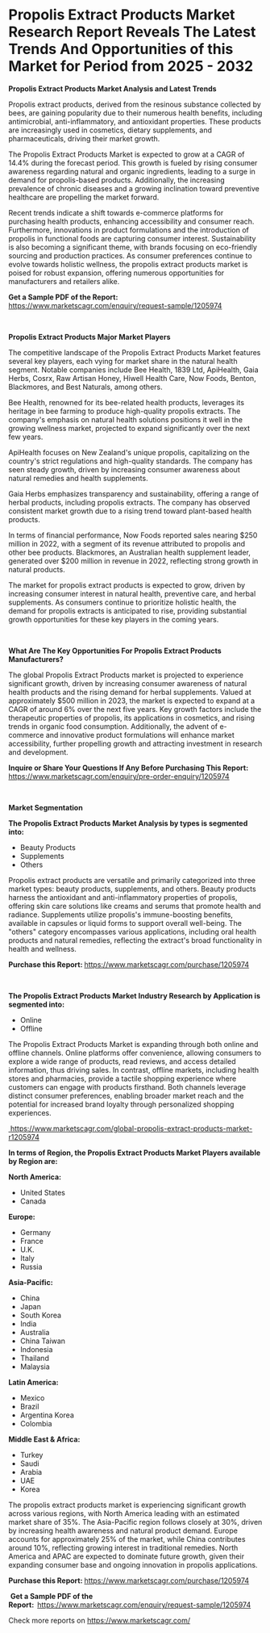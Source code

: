 <p><h1>Propolis Extract Products Market Research Report Reveals The Latest Trends And Opportunities of this Market for Period from 2025 - 2032</h1></p><p><strong>Propolis Extract Products Market Analysis and Latest Trends</strong></p>
<p><p>Propolis extract products, derived from the resinous substance collected by bees, are gaining popularity due to their numerous health benefits, including antimicrobial, anti-inflammatory, and antioxidant properties. These products are increasingly used in cosmetics, dietary supplements, and pharmaceuticals, driving their market growth.</p><p>The Propolis Extract Products Market is expected to grow at a CAGR of 14.4% during the forecast period. This growth is fueled by rising consumer awareness regarding natural and organic ingredients, leading to a surge in demand for propolis-based products. Additionally, the increasing prevalence of chronic diseases and a growing inclination toward preventive healthcare are propelling the market forward.</p><p>Recent trends indicate a shift towards e-commerce platforms for purchasing health products, enhancing accessibility and consumer reach. Furthermore, innovations in product formulations and the introduction of propolis in functional foods are capturing consumer interest. Sustainability is also becoming a significant theme, with brands focusing on eco-friendly sourcing and production practices. As consumer preferences continue to evolve towards holistic wellness, the propolis extract products market is poised for robust expansion, offering numerous opportunities for manufacturers and retailers alike.</p></p>
<p><strong>Get a Sample PDF of the Report:&nbsp;</strong> <a href="https://www.marketscagr.com/enquiry/request-sample/1205974?utm_campaign=2635&utm_medium=2&utm_source=Github&utm_content=ia&utm_term=05042025&utm_id=propolis-extract-products">https://www.marketscagr.com/enquiry/request-sample/1205974</a></p>
<p>&nbsp;</p>
<p><strong>Propolis Extract Products Major Market Players</strong></p>
<p><p>The competitive landscape of the Propolis Extract Products Market features several key players, each vying for market share in the natural health segment. Notable companies include Bee Health, 1839 Ltd, ApiHealth, Gaia Herbs, Cosrx, Raw Artisan Honey, Hiwell Health Care, Now Foods, Benton, Blackmores, and Best Naturals, among others.</p><p>Bee Health, renowned for its bee-related health products, leverages its heritage in bee farming to produce high-quality propolis extracts. The company's emphasis on natural health solutions positions it well in the growing wellness market, projected to expand significantly over the next few years.</p><p>ApiHealth focuses on New Zealand's unique propolis, capitalizing on the country's strict regulations and high-quality standards. The company has seen steady growth, driven by increasing consumer awareness about natural remedies and health supplements.</p><p>Gaia Herbs emphasizes transparency and sustainability, offering a range of herbal products, including propolis extracts. The company has observed consistent market growth due to a rising trend toward plant-based health products.</p><p>In terms of financial performance, Now Foods reported sales nearing $250 million in 2022, with a segment of its revenue attributed to propolis and other bee products. Blackmores, an Australian health supplement leader, generated over $200 million in revenue in 2022, reflecting strong growth in natural products.</p><p>The market for propolis extract products is expected to grow, driven by increasing consumer interest in natural health, preventive care, and herbal supplements. As consumers continue to prioritize holistic health, the demand for propolis extracts is anticipated to rise, providing substantial growth opportunities for these key players in the coming years.</p></p>
<p>&nbsp;</p>
<p><strong>What Are The Key Opportunities For Propolis Extract Products Manufacturers?</strong></p>
<p><p>The global Propolis Extract Products market is projected to experience significant growth, driven by increasing consumer awareness of natural health products and the rising demand for herbal supplements. Valued at approximately $500 million in 2023, the market is expected to expand at a CAGR of around 6% over the next five years. Key growth factors include the therapeutic properties of propolis, its applications in cosmetics, and rising trends in organic food consumption. Additionally, the advent of e-commerce and innovative product formulations will enhance market accessibility, further propelling growth and attracting investment in research and development.</p></p>
<p><strong>Inquire or Share Your Questions If Any Before Purchasing This Report:</strong> <a href="https://www.marketscagr.com/enquiry/pre-order-enquiry/1205974?utm_campaign=2635&utm_medium=2&utm_source=Github&utm_content=ia&utm_term=05042025&utm_id=propolis-extract-products">https://www.marketscagr.com/enquiry/pre-order-enquiry/1205974</a></p>
<p>&nbsp;</p>
<p><strong>Market Segmentation</strong></p>
<p><strong>The Propolis Extract Products Market Analysis by types is segmented into:</strong></p>
<p><ul><li>Beauty Products</li><li>Supplements</li><li>Others</li></ul></p>
<p><p>Propolis extract products are versatile and primarily categorized into three market types: beauty products, supplements, and others. Beauty products harness the antioxidant and anti-inflammatory properties of propolis, offering skin care solutions like creams and serums that promote health and radiance. Supplements utilize propolis's immune-boosting benefits, available in capsules or liquid forms to support overall well-being. The "others" category encompasses various applications, including oral health products and natural remedies, reflecting the extract's broad functionality in health and wellness.</p></p>
<p><strong>Purchase this Report:&nbsp;</strong><a href="https://www.marketscagr.com/purchase/1205974?utm_campaign=2635&utm_medium=2&utm_source=Github&utm_content=ia&utm_term=05042025&utm_id=propolis-extract-products">https://www.marketscagr.com/purchase/1205974</a></p>
<p>&nbsp;</p>
<p><strong>The Propolis Extract Products Market Industry Research by Application is segmented into:</strong></p>
<p><ul><li>Online</li><li>Offline</li></ul></p>
<p><p>The Propolis Extract Products Market is expanding through both online and offline channels. Online platforms offer convenience, allowing consumers to explore a wide range of products, read reviews, and access detailed information, thus driving sales. In contrast, offline markets, including health stores and pharmacies, provide a tactile shopping experience where customers can engage with products firsthand. Both channels leverage distinct consumer preferences, enabling broader market reach and the potential for increased brand loyalty through personalized shopping experiences.</p></p>
<p><a href="https://www.marketscagr.com/global-propolis-extract-products-market-r1205974?utm_campaign=2635&utm_medium=2&utm_source=Github&utm_content=ia&utm_term=05042025&utm_id=propolis-extract-products">&nbsp;https://www.marketscagr.com/global-propolis-extract-products-market-r1205974</a></p>
<p><strong>In terms of Region, the Propolis Extract Products Market Players available by Region are:</strong></p>
<p>
    <p> <strong> North America: </strong>
        <ul>
            <li>United States</li>
            <li>Canada</li>
        </ul>
        </p> 
    <p> <strong> Europe: </strong>
        <ul>
            <li>Germany</li>
            <li>France</li>
            <li>U.K.</li>
            <li>Italy</li>
            <li>Russia</li>
        </ul>
        </p> 
    <p> <strong> Asia-Pacific: </strong>
        <ul>
            <li>China</li>
            <li>Japan</li>
            <li>South Korea</li>
            <li>India</li>
            <li>Australia</li>
            <li>China Taiwan</li>
            <li>Indonesia</li>
            <li>Thailand</li>
            <li>Malaysia</li>
        </ul>
        </p> 
    <p> <strong> Latin America: </strong>
        <ul>
            <li>Mexico</li>
            <li>Brazil</li>
            <li>Argentina Korea</li>
            <li>Colombia</li>
        </ul>
        </p> 
    <p> <strong> Middle East & Africa: </strong>
        <ul>
            <li>Turkey</li>
            <li>Saudi</li>
            <li>Arabia</li>
            <li>UAE</li>
            <li>Korea</li>
        </ul>
    </p>
    </p>
<p><p>The propolis extract products market is experiencing significant growth across various regions, with North America leading with an estimated market share of 35%. The Asia-Pacific region follows closely at 30%, driven by increasing health awareness and natural product demand. Europe accounts for approximately 25% of the market, while China contributes around 10%, reflecting growing interest in traditional remedies. North America and APAC are expected to dominate future growth, given their expanding consumer base and ongoing innovation in propolis applications.</p></p>
<p><strong>Purchase this Report: </strong><a href="https://www.marketscagr.com/purchase/1205974?utm_campaign=2635&utm_medium=2&utm_source=Github&utm_content=ia&utm_term=05042025&utm_id=propolis-extract-products">https://www.marketscagr.com/purchase/1205974</a></p>
<p>&nbsp;<strong>Get a Sample PDF of the Report:&nbsp;&nbsp;</strong><a href="https://www.marketscagr.com/enquiry/request-sample/1205974?utm_campaign=2635&utm_medium=2&utm_source=Github&utm_content=ia&utm_term=05042025&utm_id=propolis-extract-products">https://www.marketscagr.com/enquiry/request-sample/1205974</a></p>
<p><strong></strong></p>
<p>Check more reports on <a href="https://www.marketscagr.com/?utm_campaign=2635&utm_medium=2&utm_source=Github&utm_content=ia&utm_term=05042025&utm_id=propolis-extract-products">https://www.marketscagr.com/</a></p>